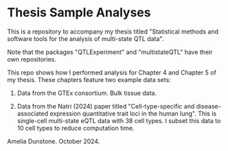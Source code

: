 # Thesis Sample Analyses

This is a repository to accompany my thesis titled "Statistical methods and software tools for the analysis of multi-state QTL data".

Note that the packages "QTLExperiment" and "multistateQTL" have their own repositories. 

This repo shows how I performed analysis for Chapter 4 and Chapter 5 of my thesis. 
These chapters feature two example data sets:

1. Data from the GTEx consortium. Bulk tissue data. 

2. Data from the Natri (2024) paper titled "Cell-type-specific and disease-associated
expression quantitative trait loci in the
human lung". This is single-cell multi-state eQTL data with 38 cell types. I subset this data to 10 cell types to reduce computation time.

Amelia Dunstone. October 2024.

